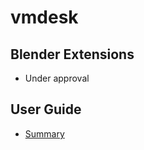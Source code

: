 # vmdesk

<!-- ## Blender Market
- https://blendermarket.com/products/vmdesk
- https://blendermarket.com/products/vmdesk-free -->

## Blender Extensions
- Under approval

## User Guide
- [Summary](./MD/SUMMARY.md)
